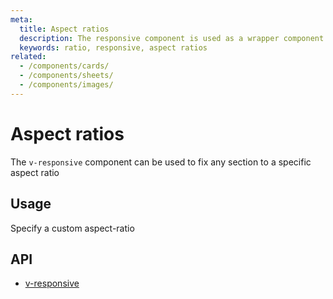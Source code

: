 ```yaml
---
meta:
  title: Aspect ratios
  description: The responsive component is used as a wrapper component to force custom aspect ratios for its children.
  keywords: ratio, responsive, aspect ratios
related:
  - /components/cards/
  - /components/sheets/
  - /components/images/
---
```


# Aspect ratios

The `v-responsive` component can be used to fix any section to a specific aspect ratio

<entry-ad />

## Usage

Specify a custom aspect-ratio

<example file="v-responsive/usage" />

## API

- [v-responsive](../../api/v-responsive)

<backmatter />
